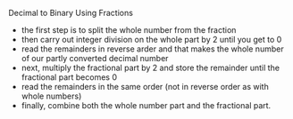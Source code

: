 Decimal to Binary Using Fractions
- the first step is to split the whole number from the fraction
- then carry out integer division on the whole part by 2 until you get to 0
- read the remainders in reverse arder and that makes the whole number of our partly converted decimal number
- next, multiply the fractional part by 2 and store the remainder until the fractional part becomes 0
- read the remainders in the same order (not in reverse order as with whole numbers)
- finally, combine both the whole number part and the fractional part.
